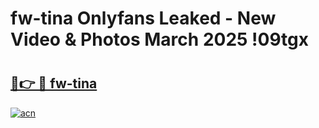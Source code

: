# fw-tina Onlyfans Leaked - New Video & Photos March 2025 !09tgx

# <h2><a href="https://c3zkye.iuczelnia.edu.pl?title=fw-tina&ref=09tgx">🔗👉 🔴 fw-tina</a></h2>

[![acn](https://github.com/user-attachments/assets/0f9c940e-d8b0-45ae-aac7-cd30a18b3e1c)](https://c3zkye.iuczelnia.edu.pl?title=fw-tina&ref=09tgx)

